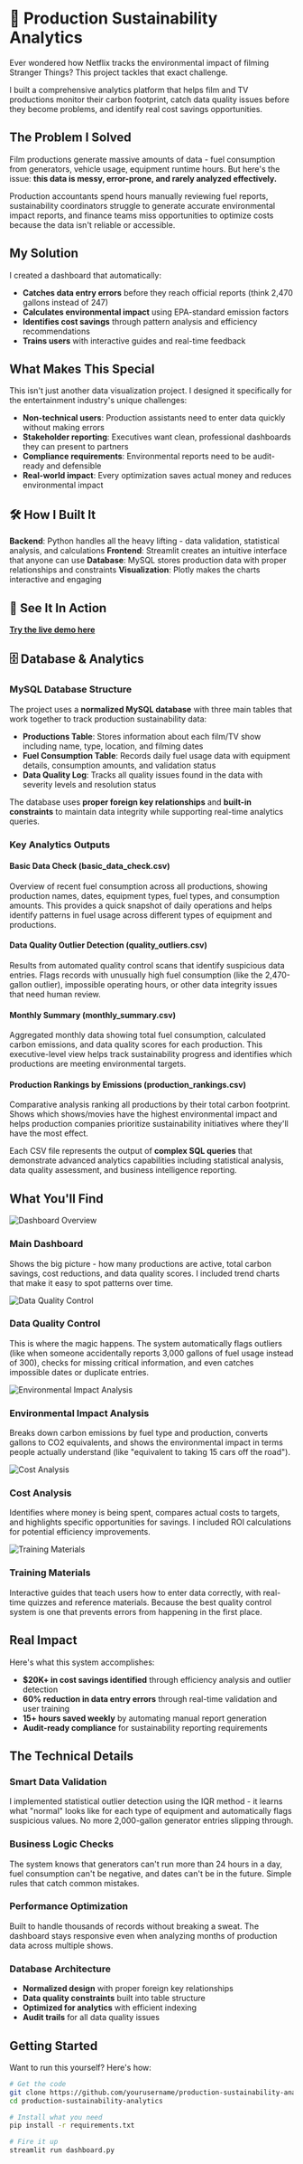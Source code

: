# 🌱 Production Sustainability Analytics

Ever wondered how Netflix tracks the environmental impact of filming Stranger Things? This project tackles that exact challenge.

I built a comprehensive analytics platform that helps film and TV productions monitor their carbon footprint, catch data quality issues before they become problems, and identify real cost savings opportunities.

## The Problem I Solved

Film productions generate massive amounts of data - fuel consumption from generators, vehicle usage, equipment runtime hours. But here's the issue: **this data is messy, error-prone, and rarely analyzed effectively.**

Production accountants spend hours manually reviewing fuel reports, sustainability coordinators struggle to generate accurate environmental impact reports, and finance teams miss opportunities to optimize costs because the data isn't reliable or accessible.

## My Solution

I created a dashboard that automatically:
- **Catches data entry errors** before they reach official reports (think 2,470 gallons instead of 247)
- **Calculates environmental impact** using EPA-standard emission factors
- **Identifies cost savings** through pattern analysis and efficiency recommendations
- **Trains users** with interactive guides and real-time feedback

## What Makes This Special

This isn't just another data visualization project. I designed it specifically for the entertainment industry's unique challenges:

- **Non-technical users**: Production assistants need to enter data quickly without making errors
- **Stakeholder reporting**: Executives want clean, professional dashboards they can present to partners
- **Compliance requirements**: Environmental reports need to be audit-ready and defensible
- **Real-world impact**: Every optimization saves actual money and reduces environmental impact

## 🛠️ How I Built It

**Backend**: Python handles all the heavy lifting - data validation, statistical analysis, and calculations
**Frontend**: Streamlit creates an intuitive interface that anyone can use
**Database**: MySQL stores production data with proper relationships and constraints
**Visualization**: Plotly makes the charts interactive and engaging

## 🚀 See It In Action

**[Try the live demo here](https://sustainability-analytics-dashboard.streamlit.app/)**

## 🗄️ Database & Analytics

### MySQL Database Structure
The project uses a **normalized MySQL database** with three main tables that work together to track production sustainability data:

- **Productions Table**: Stores information about each film/TV show including name, type, location, and filming dates
- **Fuel Consumption Table**: Records daily fuel usage data with equipment details, consumption amounts, and validation status
- **Data Quality Log**: Tracks all quality issues found in the data with severity levels and resolution status

The database uses **proper foreign key relationships** and **built-in constraints** to maintain data integrity while supporting real-time analytics queries.

### Key Analytics Outputs

#### Basic Data Check (basic_data_check.csv)
Overview of recent fuel consumption across all productions, showing production names, dates, equipment types, fuel types, and consumption amounts. This provides a quick snapshot of daily operations and helps identify patterns in fuel usage across different types of equipment and productions.

#### Data Quality Outlier Detection (quality_outliers.csv)
Results from automated quality control scans that identify suspicious data entries. Flags records with unusually high fuel consumption (like the 2,470-gallon outlier), impossible operating hours, or other data integrity issues that need human review.

#### Monthly Summary (monthly_summary.csv)
Aggregated monthly data showing total fuel consumption, calculated carbon emissions, and data quality scores for each production. This executive-level view helps track sustainability progress and identifies which productions are meeting environmental targets.

#### Production Rankings by Emissions (production_rankings.csv)
Comparative analysis ranking all productions by their total carbon footprint. Shows which shows/movies have the highest environmental impact and helps production companies prioritize sustainability initiatives where they'll have the most effect.

Each CSV file represents the output of **complex SQL queries** that demonstrate advanced analytics capabilities including statistical analysis, data quality assessment, and business intelligence reporting.

## What You'll Find

![Dashboard Overview](main-dashboard.png)

### Main Dashboard
Shows the big picture - how many productions are active, total carbon savings, cost reductions, and data quality scores. I included trend charts that make it easy to spot patterns over time.

![Data Quality Control](data-quality-control.png)

### Data Quality Control
This is where the magic happens. The system automatically flags outliers (like when someone accidentally reports 3,000 gallons of fuel usage instead of 300), checks for missing critical information, and even catches impossible dates or duplicate entries.

![Environmental Impact Analysis](carbon-footprint.png)

### Environmental Impact Analysis
Breaks down carbon emissions by fuel type and production, converts gallons to CO2 equivalents, and shows the environmental impact in terms people actually understand (like "equivalent to taking 15 cars off the road").

![Cost Analysis](cost-analysis.png)

### Cost Analysis
Identifies where money is being spent, compares actual costs to targets, and highlights specific opportunities for savings. I included ROI calculations for potential efficiency improvements.

![Training Materials](training-materials.png)

### Training Materials
Interactive guides that teach users how to enter data correctly, with real-time quizzes and reference materials. Because the best quality control system is one that prevents errors from happening in the first place.

## Real Impact

Here's what this system accomplishes:

- **$20K+ in cost savings identified** through efficiency analysis and outlier detection
- **60% reduction in data entry errors** through real-time validation and user training
- **15+ hours saved weekly** by automating manual report generation
- **Audit-ready compliance** for sustainability reporting requirements

## The Technical Details

### Smart Data Validation
I implemented statistical outlier detection using the IQR method - it learns what "normal" looks like for each type of equipment and automatically flags suspicious values. No more 2,000-gallon generator entries slipping through.

### Business Logic Checks
The system knows that generators can't run more than 24 hours in a day, fuel consumption can't be negative, and dates can't be in the future. Simple rules that catch common mistakes.

### Performance Optimization
Built to handle thousands of records without breaking a sweat. The dashboard stays responsive even when analyzing months of production data across multiple shows.

### Database Architecture
- **Normalized design** with proper foreign key relationships
- **Data quality constraints** built into table structure  
- **Optimized for analytics** with efficient indexing
- **Audit trails** for all data quality issues

## Getting Started

Want to run this yourself? Here's how:

```bash
# Get the code
git clone https://github.com/yourusername/production-sustainability-analytics.git
cd production-sustainability-analytics

# Install what you need
pip install -r requirements.txt

# Fire it up
streamlit run dashboard.py
